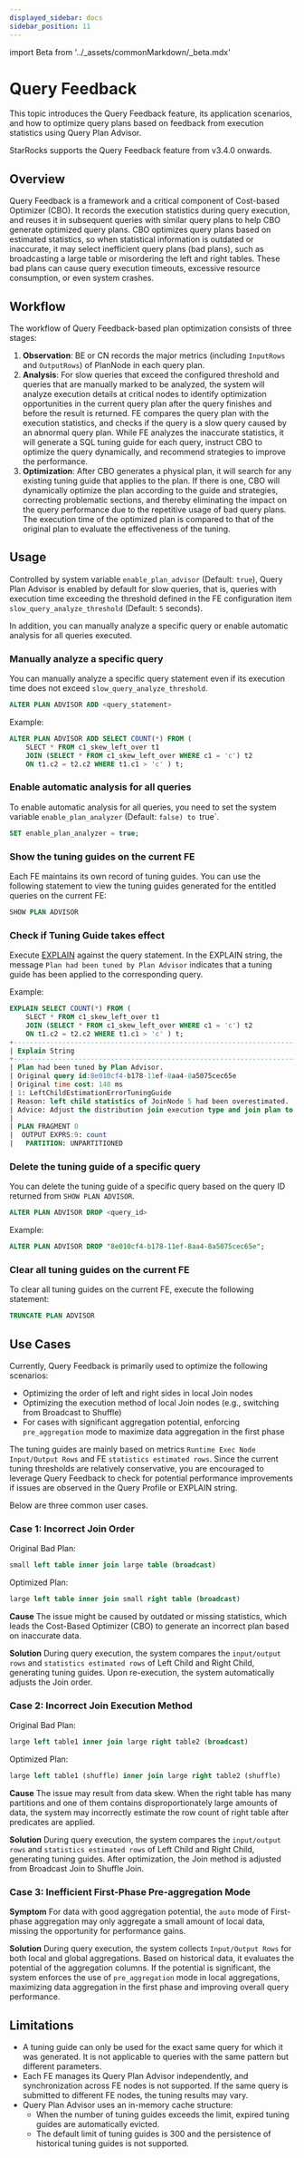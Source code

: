 ```yaml
---
displayed_sidebar: docs
sidebar_position: 11
---
```


import Beta from '../_assets/commonMarkdown/_beta.mdx'

# Query Feedback

<Beta />

This topic introduces the Query Feedback feature, its application scenarios, and how to optimize query plans based on feedback from execution statistics using Query Plan Advisor.

StarRocks supports the Query Feedback feature from v3.4.0 onwards.

## Overview

Query Feedback is a framework and a critical component of Cost-based Optimizer (CBO). It records the execution statistics during query execution, and reuses it in subsequent queries with similar query plans to help CBO generate optimized query plans. CBO optimizes query plans based on estimated statistics, so when statistical information is outdated or inaccurate, it may select inefficient query plans (bad plans), such as broadcasting a large table or misordering the left and right tables. These bad plans can cause query execution timeouts, excessive resource consumption, or even system crashes.

## Workflow

The workflow of Query Feedback-based plan optimization consists of three stages:

1. **Observation**: BE or CN records the major metrics (including `InputRows` and `OutputRows`) of PlanNode in each query plan.
2. **Analysis**: For slow queries that exceed the configured threshold and queries that are manually marked to be analyzed, the system will analyze execution details at critical nodes to identify optimization opportunities in the current query plan after the query finishes and before the result is returned. FE compares the query plan with the execution statistics, and checks if the query is a slow query caused by an abnormal query plan. While FE analyzes the inaccurate statistics, it will generate a SQL tuning guide for each query, instruct CBO to optimize the query dynamically, and recommend strategies to improve the performance.
3. **Optimization**: After CBO generates a physical plan, it will search for any existing tuning guide that applies to the plan. If there is one, CBO will dynamically optimize the plan according to the guide and strategies, correcting problematic sections, and thereby eliminating the impact on the query performance due to the repetitive usage of bad query plans. The execution time of the optimized plan is compared to that of the original plan to evaluate the effectiveness of the tuning.

## Usage

Controlled by system variable `enable_plan_advisor` (Default: `true`), Query Plan Advisor is enabled by default for slow queries, that is, queries with execution time exceeding the threshold defined in the FE configuration item `slow_query_analyze_threshold` (Default: `5` seconds).

In addition, you can manually analyze a specific query or enable automatic analysis for all queries executed.

### Manually analyze a specific query

You can manually analyze a specific query statement even if its execution time does not exceed `slow_query_analyze_threshold`.

```SQL
ALTER PLAN ADVISOR ADD <query_statement>
```

Example:

```SQL
ALTER PLAN ADVISOR ADD SELECT COUNT(*) FROM (
    SLECT * FROM c1_skew_left_over t1 
    JOIN (SELECT * FROM c1_skew_left_over WHERE c1 = 'c') t2 
    ON t1.c2 = t2.c2 WHERE t1.c1 > 'c' ) t;
```

### Enable automatic analysis for all queries

To enable automatic analysis for all queries, you need to set the system variable `enable_plan_analyzer` (Default: `false) to `true`.

```SQL
SET enable_plan_analyzer = true;
```

### Show the tuning guides on the current FE

Each FE maintains its own record of tuning guides. You can use the following statement to view the tuning guides generated for the entitled queries on the current FE:

```SQL
SHOW PLAN ADVISOR
```

### Check if Tuning Guide takes effect

Execute [EXPLAIN](../sql-reference/sql-statements/cluster-management/plan_profile/EXPLAIN.md) against the query statement. In the EXPLAIN string, the message `Plan had been tuned by Plan Advisor` indicates that a tuning guide has been applied to the corresponding query.

Example:

```SQL
EXPLAIN SELECT COUNT(*) FROM (
    SLECT * FROM c1_skew_left_over t1 
    JOIN (SELECT * FROM c1_skew_left_over WHERE c1 = 'c') t2 
    ON t1.c2 = t2.c2 WHERE t1.c1 > 'c' ) t;
+-----------------------------------------------------------------------------------------------+
| Explain String                                                                                |
+-----------------------------------------------------------------------------------------------+
| Plan had been tuned by Plan Advisor.                                                          |
| Original query id:8e010cf4-b178-11ef-8aa4-8a5075cec65e                                        |
| Original time cost: 148 ms                                                                    |
| 1: LeftChildEstimationErrorTuningGuide                                                        |
| Reason: left child statistics of JoinNode 5 had been overestimated.                           |
| Advice: Adjust the distribution join execution type and join plan to improve the performance. |
|                                                                                               |
| PLAN FRAGMENT 0                                                                               |
|  OUTPUT EXPRS:9: count                                                                        |
|   PARTITION: UNPARTITIONED                                           
```

### Delete the tuning guide of a specific query

You can delete the tuning guide of a specific query based on the query ID returned from `SHOW PLAN ADVISOR`.

```SQL
ALTER PLAN ADVISOR DROP <query_id>
```

Example:

```SQL
ALTER PLAN ADVISOR DROP "8e010cf4-b178-11ef-8aa4-8a5075cec65e";
```

### Clear all tuning guides on the current FE

To clear all tuning guides on the current FE, execute the following statement:

```SQL
TRUNCATE PLAN ADVISOR
```

## Use Cases

Currently, Query Feedback is primarily used to optimize the following scenarios:

- Optimizing the order of left and right sides in local Join nodes
- Optimizing the execution method of local Join nodes (e.g., switching from Broadcast to Shuffle)
- For cases with significant aggregation potential, enforcing `pre_aggregation` mode to maximize data aggregation in the first phase

The tuning guides are mainly based on metrics `Runtime Exec Node Input/Output Rows` and FE `statistics estimated rows`. Since the current tuning thresholds are relatively conservative, you are encouraged to leverage Query Feedback to check for potential performance improvements if issues are observed in the Query Profile or EXPLAIN string.

Below are three common user cases.

### Case 1: Incorrect Join Order

Original Bad Plan:

```SQL
small left table inner join large table (broadcast)
```

Optimized Plan:

```SQL
large left table inner join small right table (broadcast)
```

**Cause** The issue might be caused by outdated or missing statistics, which leads the Cost-Based Optimizer (CBO) to generate an incorrect plan based on inaccurate data.

**Solution** During query execution, the system compares the `input/output rows` and `statistics estimated rows` of Left Child and Right Child, generating tuning guides. Upon re-execution, the system automatically adjusts the Join order.

### Case 2: Incorrect Join Execution Method

Original Bad Plan:

```SQL
large left table1 inner join large right table2 (broadcast)
```

Optimized Plan:

```SQL
large left table1 (shuffle) inner join large right table2 (shuffle)
```

**Cause** The issue may result from data skew. When the right table has many partitions and one of them contains disproportionately large amounts of data, the system may incorrectly estimate the row count of right table after predicates are applied.

**Solution** During query execution, the system compares the `input/output rows` and `statistics estimated rows` of Left Child and Right Child, generating tuning guides. After optimization, the Join method is adjusted from Broadcast Join to Shuffle Join.

### Case 3: Inefficient First-Phase Pre-aggregation Mode

**Symptom** For data with good aggregation potential, the `auto` mode of First-phase aggregation may only aggregate a small amount of local data, missing the opportunity for performance gains.

**Solution** During query execution, the system collects `Input/Output Rows` for both local and global aggregations. Based on historical data, it evaluates the potential of the aggregation columns. If the potential is significant, the system enforces the use of `pre_aggregation` mode in local aggregations, maximizing data aggregation in the first phase and improving overall query performance.

## Limitations

- A tuning guide can only be used for the exact same query for which it was generated. It is not applicable to queries with the same pattern but different parameters.
- Each FE manages its Query Plan Advisor independently, and synchronization across FE nodes is not supported. If the same query is submitted to different FE nodes, the tuning results may vary.
- Query Plan Advisor uses an in-memory cache structure:
  - When the number of tuning guides exceeds the limit, expired tuning guides are automatically evicted.
  - The default limit of tuning guides is 300 and the persistence of historical tuning guides is not supported.
